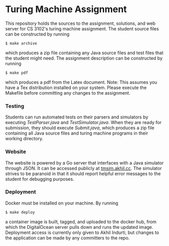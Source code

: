 # Turing Machine Assignment

This repository holds the sources to the assignment, solutions, and web server for CS 3102's turing machine assignment. The student source files can be constructed by running
```
$ make archive
```
which produces a zip file containing any Java source files and test files that the student might need. The assignment description can be constructed by running
```
$ make pdf
```
which produces a pdf from the Latex document. Note: This assumes you have a Tex distribution installed on your system. Please execute the Makefile before committing any changes to the assignment.

### Testing
Students can run automated tests on their parsers and simulators by executing *TestParser.java* and *TestSimulator.java*. When they are ready for submission, they should execute *Submit.java*, which produces a zip file containing all Java source files and turing machine programs in their working directory.

### Website
The website is powered by a Go server that interfaces with a Java simulator through JSON. It can be accessed publicly at [tmsim.akhil.cc](https://www.tmsim.akhil.cc). The simulator strives to be paranoid in that it should report helpful error messages to the student for debugging purposes.

### Deployment
Docker must be installed on your machine. By running
```
$ make deploy
```
a container image is built, tagged, and uploaded to the docker hub, from which the DigitalOcean server pulls down and runs the updated image. Deployment access is currently only given to Akhil Indurti, but changes to the application can be made by any committers to the repo.